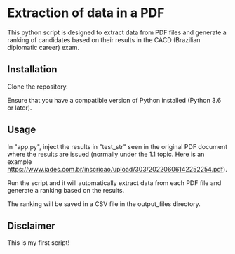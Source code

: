 # Extraction of data in a PDF

This python script is designed to extract data from PDF files and generate a ranking of candidates based on their results in the CACD (Brazilian diplomatic career) exam. 

## Installation

Clone the repository.

Ensure that you have a compatible version of Python installed (Python 3.6 or later).

## Usage

In "app.py", inject the results in "test_str" seen in the original PDF document where the results are issued (normally under the 1.1 topic. Here is an example https://www.iades.com.br/inscricao/upload/303/20220606142252254.pdf).

Run the script and it will automatically extract data from each PDF file and generate a ranking based on the results.

The ranking will be saved in a CSV file in the output_files directory.

## Disclaimer

This is my first script!


